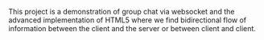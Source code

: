 This project is a demonstration of group chat via websocket and the advanced implementation of HTML5 where we find bidirectional flow of information between the client and the server or between client and client.
